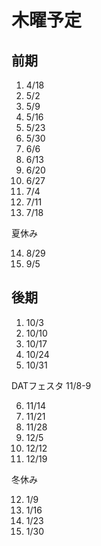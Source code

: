 # 木曜予定

## 前期

1. 4/18
2. 5/2
3. 5/9
4. 5/16
5. 5/23
6. 5/30
7. 6/6
8. 6/13
9. 6/20
10. 6/27
11. 7/4
12. 7/11
13. 7/18

夏休み

14. 8/29
15. 9/5

## 後期

1. 10/3
2. 10/10
3. 10/17
4. 10/24
5. 10/31

DATフェスタ 11/8-9

6. 11/14
7. 11/21
8. 11/28
9. 12/5
10. 12/12
11. 12/19

冬休み

12. 1/9
13. 1/16
14. 1/23
15. 1/30
